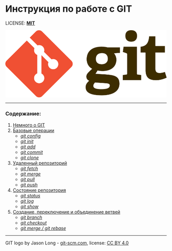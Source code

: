 # Инструкция по работе с GIT

LICENSE: **[MIT](./license.md "More about license")**

![git_logo](./assets/Git-Logo-2Color.png)

---
### Содержание:

1. [Немного о GIT](./contents/aboutgit.md)
2. [Базовые операции](./contents/mainoperation.md)
   - *[git config](./contents/gitconfig.md)*
   - *[git init](./contents/gitinit.md)* 
   - *[git add](./contents/gitadd.md)*
   - *[git commit](./contents/gitcommit.md)*
   - *[git clone](./contents/gitclone.md)*
3. [Удаленный репозиторий](./contents/gitremote.md)
   - *[git fetch](./contents/gitfetch.md)*
   - *[git merge](./contents/gitmerge.md)*
   - *[git pull](./contents/gitpull.md)*
   - *[git push](./contents/gitpush.md)*
4. [Состояние репозитория](./contents/repositoryinfo.md) 
   - *[git status](./contents/gitstatus.md)*
   - *[git log](./contents/gitlog.md)*
   - *[git show](./contents/gitshow.md)*
5. [Создание, переключение и объединение ветвей](./contents/branches.md)
   - *[git branch](./contents/gitbranch.md)*
   - *[git checkout](./contents/gitcheckout.md)*
   - *[git merge / git rebase](./contents/gitrebase.md)*      
---


GIT logo by Jason Long - [git-scm.com](https://git-scm.com/downloads/logos "Go to logo website"),
license: [CC BY 4.0](https://creativecommons.org/licenses/by/4.0/ "Go to license website")